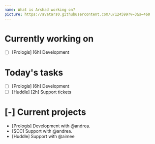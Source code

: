 ```yaml
---
name: What is Arshad working on?
picture: https://avatars0.githubusercontent.com/u/124599?v=3&s=460
---
```


# Currently working on

* [ ] [Prologis] [6h] Development

# Today's tasks

* [ ] [Prologis] [6h] Development
* [ ] [Huddle] [2h] Support tickets

# [-] Current projects

* [Prologis] Development with @andrea.
* [SCC] Support with @andrea.
* [Huddle] Support with @aimee
